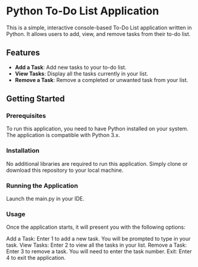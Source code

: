 # Python To-Do List Application

This is a simple, interactive console-based To-Do List application written in Python. 
It allows users to add, view, and remove tasks from their to-do list.

## Features

- **Add a Task**: Add new tasks to your to-do list.
- **View Tasks**: Display all the tasks currently in your list.
- **Remove a Task**: Remove a completed or unwanted task from your list.

## Getting Started
### Prerequisites
To run this application, you need to have Python installed on your system. The application is compatible with Python 3.x.

### Installation
No additional libraries are required to run this application. 
Simply clone or download this repository to your local machine.

### Running the Application
Launch the main.py in your IDE.

### Usage
Once the application starts, it will present you with the following options:

Add a Task: Enter 1 to add a new task. You will be prompted to type in your task.
View Tasks: Enter 2 to view all the tasks in your list.
Remove a Task: Enter 3 to remove a task. You will need to enter the task number.
Exit: Enter 4 to exit the application.






